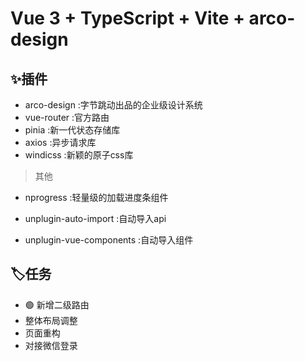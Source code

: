 <!--
 * @Date: 2022-09-30 09:35:09
 * @LastEditors: Mr.qin
 * @LastEditTime: 2022-11-30 10:19:27
 * @Description: 描述文件
-->
# Vue 3 + TypeScript + Vite + arco-design

## ✨插件

- arco-design :字节跳动出品的企业级设计系统
- vue-router :官方路由
- pinia :新一代状态存储库
- axios :异步请求库
- windicss :新颖的原子css库

</p>

 > 其他

- nprogress :轻量级的加载进度条组件

- unplugin-auto-import :自动导入api
- unplugin-vue-components :自动导入组件

## 🏷️任务

- 🟢 新增二级路由
- 整体布局调整
- 页面重构
- 对接微信登录

